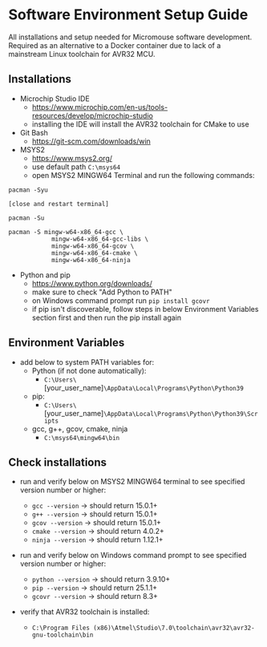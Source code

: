 # Software Environment Setup Guide
All installations and setup needed for Micromouse software development.
Required as an alternative to a Docker container due to lack of a mainstream Linux toolchain for AVR32 MCU. 

## Installations
- Microchip Studio IDE
  - https://www.microchip.com/en-us/tools-resources/develop/microchip-studio
  - installing the IDE will install the AVR32 toolchain for CMake to use 
- Git Bash
  - https://git-scm.com/downloads/win
- MSYS2
  - https://www.msys2.org/
  - use default path `C:\msys64`
  - open MSYS2 MINGW64 Terminal and run the following commands:
```
pacman -Syu

[close and restart terminal]

pacman -Su

pacman -S mingw-w64-x86_64-gcc \
            mingw-w64-x86_64-gcc-libs \
            mingw-w64-x86_64-gcov \
            mingw-w64-x86_64-cmake \
            mingw-w64-x86_64-ninja
```

- Python and pip
  - https://www.python.org/downloads/
  - make sure to check "Add Python to PATH"
  - on Windows command prompt run `pip install gcovr`
  - if pip isn't discoverable, follow steps in below Environment Variables section first and then run the pip install again

## Environment Variables
- add below to system PATH variables for:
  - Python (if not done automatically):
    - `C:\Users\`[your_user_name]`\AppData\Local\Programs\Python\Python39`
  - pip:
    - `C:\Users\`[your_user_name]`\AppData\Local\Programs\Python\Python39\Scripts`
  - gcc, g++, gcov, cmake, ninja
    - `C:\msys64\mingw64\bin`
  

## Check installations
- run and verify below on MSYS2 MINGW64 terminal to see specified version number or higher:
  - `gcc --version` -> should return 15.0.1+
  - `g++ --version` -> should return 15.0.1+
  - `gcov --version` -> should return 15.0.1+
  - `cmake --version` -> should return 4.0.2+
  - `ninja --version` -> should return 1.12.1+

- run and verify below on Windows command prompt to see specified version number or higher:
  - `python --version` -> should return 3.9.10+
  - `pip --version` -> should return 25.1.1+
  - `gcovr --version` -> should return 8.3+

- verify that AVR32 toolchain is installed:
  - `C:\Program Files (x86)\Atmel\Studio\7.0\toolchain\avr32\avr32-gnu-toolchain\bin`